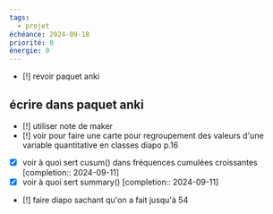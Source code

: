 ```yaml
---
tags:
  - projet
échéance: 2024-09-18
priorité: 0
énergie: 0
---
```

- [!] revoir paquet anki
## écrire dans paquet anki
- [!] utiliser note de maker
- [!] voir pour faire une carte pour regroupement des valeurs d'une variable quantitative en classes diapo p.16
- [X] voir à quoi sert cusum() dans fréquences cumulées croissantes  [completion:: 2024-09-11]
- [X] voir à quoi sert summary()  [completion:: 2024-09-11]
- [!] faire diapo sachant qu'on a fait jusqu'à 54